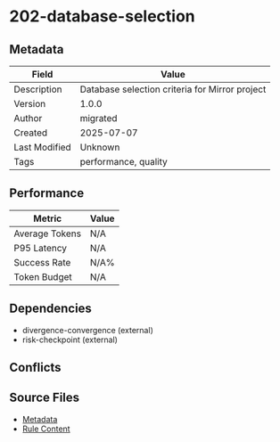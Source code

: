 # 202-database-selection

## Metadata

| Field | Value |
|-------|-------|
| Description | Database selection criteria for Mirror project |
| Version | 1.0.0 |
| Author | migrated |
| Created | 2025-07-07 |
| Last Modified | Unknown |
| Tags | performance, quality |

## Performance

| Metric | Value |
|--------|-------|
| Average Tokens | N/A |
| P95 Latency | N/A |
| Success Rate | N/A% |
| Token Budget | N/A |

## Dependencies

- divergence-convergence (external)
- risk-checkpoint (external)

## Conflicts


## Source Files

- [Metadata](200-engineering/202-database-selection.yaml)
- [Rule Content](200-engineering/202-database-selection.mdc)